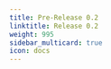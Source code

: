 ```yaml
---
title: Pre-Release 0.2
linktitle: Release 0.2
weight: 995
sidebar_multicard: true
icon: docs
---
```

